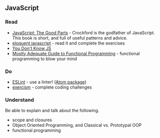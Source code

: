 ## JavaScript

### Read
* [JavaScript: The Good Parts](http://bdcampbell.net/javascript/book/javascript_the_good_parts.pdf) - Crockford is the godfather of JavaScript. This book is short, and full of useful patterns and advice.
* [eloquent javascript](http://eloquentjavascript.net/) - read it and complete the exercises
* [You Don't Know JS](https://github.com/getify/You-Dont-Know-JS)
* [Mostly Adequate Guide to Functional Programming](https://drboolean.gitbooks.io/mostly-adequate-guide/content/) - functional programming to blow your mind

### Do
* [ESLint](http://eslint.org/docs/rules/) - use a linter! ([Atom package](https://atom.io/packages/eslint))
* [exercism](http://exercism.io/) - complete coding challenges

### Understand

Be able to explain and talk about the following.

* scope and closures
* Object Oriented Programming, and Classical vs. Prototypal OOP
* functional programming

